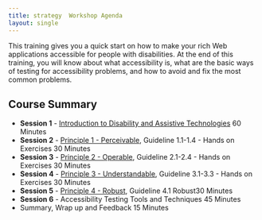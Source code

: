 ```yaml
---
title: strategy  Workshop Agenda
layout: single
---
```

This training gives you a quick start on how to make your rich Web applications accessible for people with disabilities. At the end of this training, you will know about what accessibility is, what are the basic ways of testing for accessibility problems, and how to avoid and fix the most common problems. 
## Course Summary
* <strong>Session 1</strong> - [Introduction to Disability and Assistive Technologies](/assets/materials/Introduction_to_Disability_and_AT-.pptx) 60 Minutes
* <strong>Session 2</strong> - [ Principle 1 - Perceivable](/assets/materials/principle1.pptx), Guideline 1.1-1.4 - Hands on Exercises 30 Minutes
* <strong>Session 3</strong> - [Principle 2 - Operable](/assets/materials/principle2.pptx), Guideline 2.1-2.4 - Hands on Exercises <span class="label label-info">30 Minutes</span>
* <strong>Session 4</strong> - [Principle 3 - Understandable](/assets/materials/principle3.pptx), Guideline 3.1-3.3 - Hands on Exercises <span class="label label-info">30 Minutes</span>
* <strong>Session 5</strong> - [Principle 4 - Robust](/assets/materials/principle4.pptx), Guideline 4.1  Robust<span class="label label-info">30 Minutes</span>
* <strong>Session 6</strong> - Accessibility Testing Tools and Techniques <span class="label label-info">45 Minutes</span>
* Summary, Wrap up and Feedback <span class="label label-info">15 Minutes</span>
